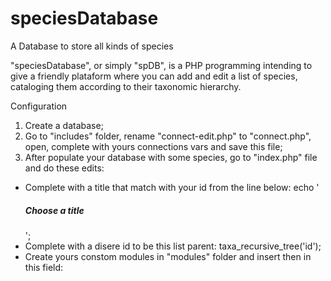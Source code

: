 # speciesDatabase
A Database to store all kinds of species

"speciesDatabase", or simply "spDB", is a PHP programming intending to give a friendly plataform where you can add and edit a list of species, cataloging them according to their taxonomic hierarchy.

Configuration
1. Create a database;
2. Go to "includes" folder, rename "connect-edit.php" to "connect.php", open, complete with yours connections vars and save this file;
3. After populate your database with some species, go to "index.php" file and do these edits:
- Complete with a title that match with your id from the line below:
echo '<h5>Choose a title</h5>';
- Complete with a disere id to be this list parent:
taxa_recursive_tree('id');
- Create yours constom modules in "modules" folder and insert then in this field:
<?php include_once 'modules/your_custom_module.php'; ?>
